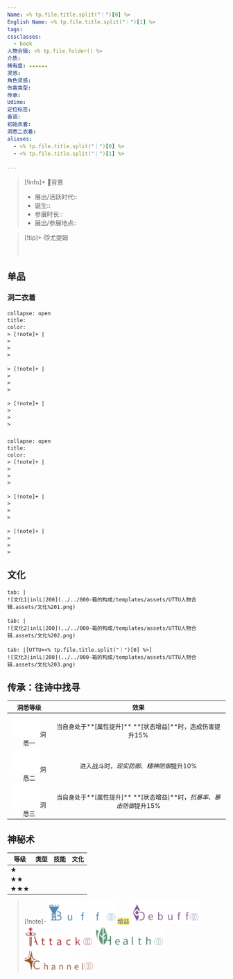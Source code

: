 ```yaml
---
Name: <% tp.file.title.split("｜")[0] %>
English Name: <% tp.file.title.split("｜")[1] %>
tags: 
cssclasses:
  - book
人物合辑: <% tp.file.folder() %>
介质: 
稀有度: ★★★★★★
灵感: 
角色灵感: 
伤害类型: 
传承: 
Udimo: 
定位标签: 
香调: 
初始衣着: 
洞悉二衣着: 
aliases:
  - <% tp.file.title.split("｜")[0] %>
  - <% tp.file.title.split("｜")[1] %>

---
```



> [!info]+ 🌆背景
> - 展出/活跃时代:: 
> - 诞生:: 
> - 参展时长:: 
> - 展出/参展地点:: 

> [!tip]+ 😼尤提姆
> 
> 
> <div style="height: 20px"></div>
> 
> 

## 单品

### 洞二衣着

````ad-flex
collapse: open
title: 
color: 
> [!note]+ |
> 
> 
> 

> [!note]+ |
> 
> 
> 

> [!note]+ |
> 
> 
> 
````

### 

````ad-flex
collapse: open
title: 
color: 
> [!note]+ |
> 
> 
> 

> [!note]+ |
> 
> 
> 

> [!note]+ |
> 
> 
> 
````

## 文化

````tab
tab: |
![文化1|inlL|200](../../000-箱的构成/templates/assets/UTTU人物合辑.assets/文化%201.png)

tab: |
![文化2|inlL|200](../../000-箱的构成/templates/assets/UTTU人物合辑.assets/文化%202.png)

tab: |[UTTU×<% tp.file.title.split("｜")[0] %>]
![文化3|inlL|200](../../000-箱的构成/templates/assets/UTTU人物合辑.assets/文化%203.png)

````

## 传承：往诗中找寻

|                                 洞悉等级                                  |                      效果                       |
| :-------------------------------------------------------------------: | :-------------------------------------------: |
| ![洞悉一\|50](000-箱的构成/templates/assets/UTTU人物合辑.assets/图标%20洞悉Ⅰ.png)洞悉一 |     当自身处于**[属性提升]** **[状态增益]**时，造成伤害提升15%     |
| ![洞悉二\|50](000-箱的构成/templates/assets/UTTU人物合辑.assets/图标%20洞悉Ⅱ.png)洞悉二 |           进入战斗时，*现实防御*、*精神防御*提升10%            |
| ![洞悉三\|50](000-箱的构成/templates/assets/UTTU人物合辑.assets/图标%20洞悉Ⅲ.png)洞悉三 | 当自身处于**[属性提升]** **[状态增益]**时，*抗暴率*、*暴击防御*提升15% |

## 神秘术


| 等级  | 类型  | 技能  | 文化  |
| --- | --- | --- | --- |
| ★   |     |     |     |
| ★★  |     |     |     |
| ★★★ |     |     |     |

> [!note]- 
> ![增益](000-箱的构成/templates/assets/UTTU人物合辑.assets/Buff.png)<span style="background:#fff88f">增益</span>
> ![减益](000-箱的构成/templates/assets/UTTU人物合辑.assets/Debuff.png)
> ![攻击](000-箱的构成/templates/assets/UTTU人物合辑.assets/Attack.png)
> ![治疗](000-箱的构成/templates/assets/UTTU人物合辑.assets/Health.png)
> ![吟诵](000-箱的构成/templates/assets/UTTU人物合辑.assets/Channel.png)

